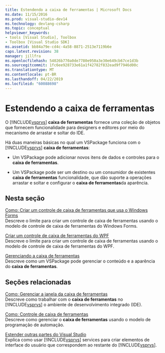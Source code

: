 ```yaml
---
title: Estendendo a caixa de ferramentas | Microsoft Docs
ms.date: 11/15/2016
ms.prod: visual-studio-dev14
ms.technology: devlang-csharp
ms.topic: conceptual
helpviewer_keywords:
- tools [Visual Studio], Toolbox
- Toolbox [Visual Studio SDK]
ms.assetid: bb84a79e-cd4c-4a58-8871-2513e7119b6e
caps.latest.revision: 38
manager: jillfra
ms.openlocfilehash: 54026b770a0de7780e950a3e30e649cb67ce1d3b
ms.sourcegitcommit: 1fc6ee928733e61a1f42782f832ead9f7946d00c
ms.translationtype: MT
ms.contentlocale: pt-BR
ms.lasthandoff: 04/22/2019
ms.locfileid: "60088698"
---
```

# <a name="extending-the-toolbox"></a>Estendendo a caixa de ferramentas
O [!INCLUDE[vsprvs](../includes/vsprvs-md.md)] **caixa de ferramentas** fornece uma coleção de objetos que fornecem funcionalidade para designers e editores por meio do mecanismo de arrastar e soltar do IDE.  
  
 Há duas maneiras básicas no qual um VSPackage funciona com o [!INCLUDE[vsprvs](../includes/vsprvs-md.md)] **caixa de ferramentas**:  
  
- Um VSPackage pode adicionar novos itens de dados e controles para o **caixa de ferramentas**.  
  
- Um VSPackage pode ser um destino ou um consumidor de existentes **caixa de ferramentas** funcionalidade, que dão suporte a operações arrastar e soltar e configurar o **caixa de ferramentas**da aparência.  
  
## <a name="in-this-section"></a>Nesta seção  
 [Como: Criar um controle de caixa de ferramentas que usa o Windows Forms](../misc/how-to-create-a-toolbox-control-that-uses-windows-forms.md)  
 Descreve o limite para criar um controle de caixa de ferramentas usando o modelo de controle de caixa de ferramentas do Windows Forms.  
  
 [Criar um controle de caixa de ferramentas do WPF](../extensibility/creating-a-wpf-toolbox-control.md)  
 Descreve o limite para criar um controle de caixa de ferramentas usando o modelo de controle de caixa de ferramentas do WPF.  
  
 [Gerenciando a caixa de ferramentas](../misc/managing-the-toolbox.md)  
 Descreve como um VSPackage pode gerenciar o conteúdo e a aparência do **caixa de ferramentas**.  
  
## <a name="related-sections"></a>Seções relacionadas  
 [Como: Gerenciar a janela da caixa de ferramentas](http://msdn.microsoft.com/a022c3fe-298c-4a59-a48f-b050da90ebc2)  
 Descreve como trabalhar com o **caixa de ferramentas** no [!INCLUDE[vsprvs](../includes/vsprvs-md.md)] o ambiente de desenvolvimento integrado (IDE).  
  
 [Como: Controle de caixa de ferramentas](http://msdn.microsoft.com/library/c9d8a18a-d2bc-43d4-a803-601bfc6a6599)  
 Descreve como gerenciar o **caixa de ferramentas** usando o modelo de programação de automação.  
  
 [Estender outras partes do Visual Studio](../extensibility/extending-other-parts-of-visual-studio.md)  
 Explica como usar [!INCLUDE[vsprvs](../includes/vsprvs-md.md)] services para criar elementos de interface do usuário que correspondem ao restante do [!INCLUDE[vsprvs](../includes/vsprvs-md.md)].